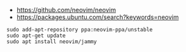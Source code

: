 
- https://github.com/neovim/neovim
- https://packages.ubuntu.com/search?keywords=neovim

```
sudo add-apt-repository ppa:neovim-ppa/unstable
sudo apt-get update
sudo apt install neovim/jammy

```
